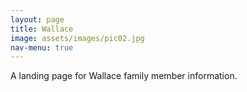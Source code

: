 ```yaml
---
layout: page
title: Wallace
image: assets/images/pic02.jpg
nav-menu: true
---
```


A landing page for Wallace family member information.